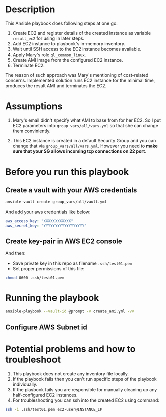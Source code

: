 # Description

This Ansible playbook does following steps at one go:

1. Create EC2 and register details of the created instance as variable `result_ec2` for using in later steps.
2. Add EC2 instance to playbook's in-memory inventory.
3. Wait until SSH access to the EC2 instance becomes available.
4. Apply Mary's role `ql_common_linux`.
5. Create AMI image from the configured EC2 instance.
6. Terminate EC2.

The reason of such approach was Mary's mentioning of cost-related concerns. Implemented solution runs EC2 instance for the minimal time, produces the result AMI and terminates the EC2.

# Assumptions

 1. Mary's email didn't specify what AMI to base from for her EC2. So I put EC2 parameters into `group_vars/all/vars.yml` so that she can change them conviniently.

 2. This EC2 instance is created in a default Security Group and you can change that via `group_vars/all/vars.yml`. However you need to **make sure that your SG allows incoming tcp connections on 22 port**.

# Before you run this playbook

## Create a vault with your AWS credentials

```bash
ansible-vault create group_vars/all/vault.yml
```

And add your aws credentials like below:
```yaml
aws_access_key: "XXXXXXXXXXXX"
aws_secret_key: "YYYYYYYYYYYYYYYYYY"
```

## Create key-pair in AWS EC2 console

And then:
 - Save private key in this repo as filename `.ssh/test01.pem`
 - Set proper permissions of this file:
 ```bash
 chmod 0600 .ssh/test01.pem
 ```

# Running the playbook

```bash
ansible-playbook --vault-id @prompt -v create_ami.yml -vv
```

## Configure AWS Subnet id 

# Potential problems and how to troubleshoot

1. This playbook does not create any inventory file locally.
2. If the playbook fails then you can't run specific steps of the playbook individually.
3. If the playbook fails you are responsible for manually cleaning up any half-configured EC2 instances.
4. For troubleshooting you can ssh into the created EC2 using command:
```bash
ssh -i .ssh/test01.pem ec2-user@INSTANCE_IP
```